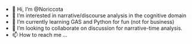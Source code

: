 - 👋 Hi, I’m @Noriccota
- 👀 I’m interested in narrative/discourse analysis in the cognitive domain
- 🌱 I’m currently learning GAS and Python for fun (not for business)
- 💞️ I’m looking to collaborate on discussion for narrative-time analysis.
- 📫 How to reach me ...

<!---
Noriccota/Noriccota is a ✨ special ✨ repository because its `README.md` (this file) appears on your GitHub profile.
You can click the Preview link to take a look at your changes.
--->
